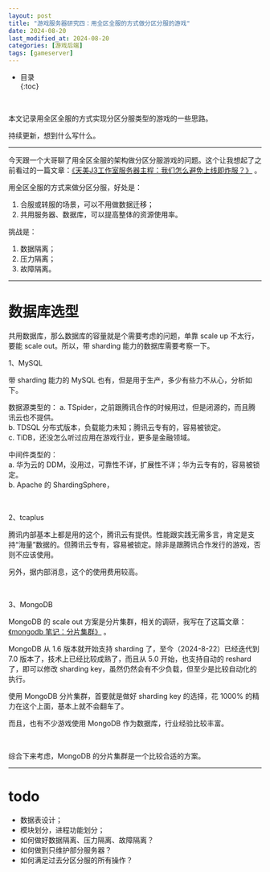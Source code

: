 ```yaml
---
layout: post
title: "游戏服务器研究四：用全区全服的方式做分区分服的游戏"
date: 2024-08-20
last_modified_at: 2024-08-20
categories: [游戏后端]
tags: [gameserver]
---
```


* 目录  
{:toc}
<br/>

本文记录用全区全服的方式实现分区分服类型的游戏的一些思路。  

持续更新，想到什么写什么。  

---

今天跟一个大哥聊了用全区全服的架构做分区分服游戏的问题。这个让我想起了之前看过的一篇文章：[《天美J3工作室服务器主程：我们怎么避免上线即炸服？》](https://youxiputao.com/articles/20565) 。     


用全区全服的方式来做分区分服，好处是：   

1. 合服或转服的场景，可以不用做数据迁移；   
2. 共用服务器、数据库，可以提高整体的资源使用率。    

挑战是：  

1. 数据隔离；   
2. 压力隔离；    
3. 故障隔离。     

---

# 数据库选型

共用数据库，那么数据库的容量就是个需要考虑的问题，单靠 scale up 不太行，要能 scale out。所以，带 sharding 能力的数据库需要考察一下。  

1、MySQL 

带 sharding 能力的 MySQL 也有，但是用于生产，多少有些力不从心，分析如下。  

数据源类型的： 
a. TSpider，之前跟腾讯合作的时候用过，但是闭源的，而且腾讯云也不提供。    
b. TDSQL 分布式版本，负载能力未知；腾讯云专有的，容易被锁定。    
c. TiDB，还没怎么听过应用在游戏行业，更多是金融领域。    

中间件类型的：  
a. 华为云的 DDM，没用过，可靠性不详，扩展性不详；华为云专有的，容易被锁定。    
b. Apache 的 ShardingSphere，

<br/>

2、tcaplus  

腾讯内部基本上都是用的这个，腾讯云有提供。性能跟实践无需多言，肯定是支持“海量”数据的。但腾讯云专有，容易被锁定。除非是跟腾讯合作发行的游戏，否则不应该使用。   

另外，据内部消息，这个的使用费用较高。   

<br/>

3、MongoDB

MongoDB 的 scale out 方案是分片集群，相关的调研，我写在了这篇文章：[《mongodb 笔记：分片集群》](https://blog.antsmallant.top/2024/08/19/mongodb-note-2-sharding) 。   

MongoDB 从 1.6 版本就开始支持 sharding 了，至今（2024-8-22）已经迭代到 7.0 版本了，技术上已经比较成熟了，而且从 5.0 开始，也支持自动的 reshard 了，即可以修改 sharding key，虽然仍然会有不少负载，但至少是比较自动化的执行。   

使用 MongoDB 分片集群，首要就是做好 sharding key 的选择，花 1000% 的精力在这个上面，基本上就不会翻车了。  

而且，也有不少游戏使用 MongoDB 作为数据库，行业经验比较丰富。  

<br/>

综合下来考虑，MongoDB 的分片集群是一个比较合适的方案。  

---

# todo

* 数据表设计；   
* 模块划分，进程功能划分；   
* 如何做好数据隔离、压力隔离、故障隔离？   
* 如何做到只维护部分服务器？  
* 如何满足过去分区分服的所有操作？   